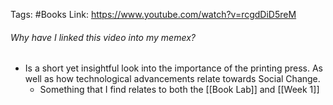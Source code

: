Tags: #Books 
Link: https://www.youtube.com/watch?v=rcgdDiD5reM

###### Why have I linked this video into my memex?
- Is a short yet insightful look into the importance of the printing press. As well as how technological advancements relate towards Social Change.
	- Something that I find relates to both the [[Book Lab]] and [[Week 1]]
